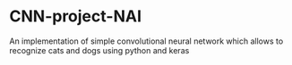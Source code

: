 # CNN-project-NAI

An implementation of simple convolutional neural network which allows to recognize cats and dogs using python and keras
